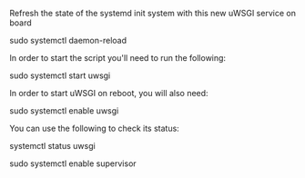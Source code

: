 Refresh the state of the systemd init system with this new uWSGI service on board

sudo systemctl daemon-reload

In order to start the script you'll need to run the following:

sudo systemctl start uwsgi

In order to start uWSGI on reboot, you will also need:

sudo systemctl enable uwsgi

You can use the following to check its status:

systemctl status uwsgi






sudo systemctl enable supervisor  